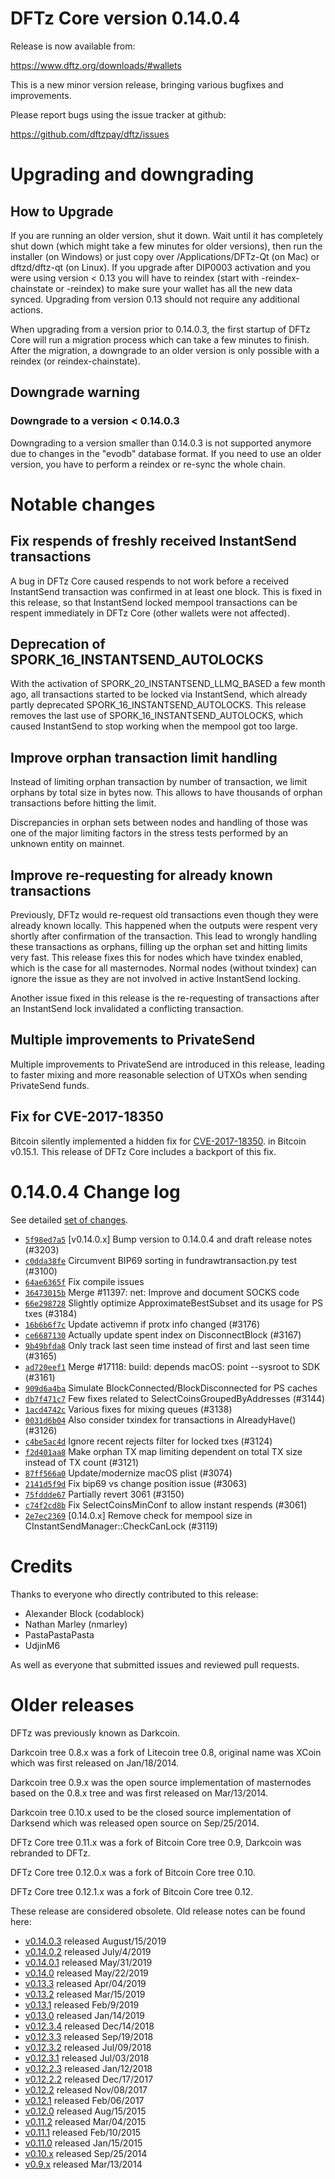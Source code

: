 DFTz Core version 0.14.0.4
==========================

Release is now available from:

  <https://www.dftz.org/downloads/#wallets>

This is a new minor version release, bringing various bugfixes and improvements.

Please report bugs using the issue tracker at github:

  <https://github.com/dftzpay/dftz/issues>


Upgrading and downgrading
=========================

How to Upgrade
--------------

If you are running an older version, shut it down. Wait until it has completely
shut down (which might take a few minutes for older versions), then run the
installer (on Windows) or just copy over /Applications/DFTz-Qt (on Mac) or
dftzd/dftz-qt (on Linux). If you upgrade after DIP0003 activation and you were
using version < 0.13 you will have to reindex (start with -reindex-chainstate
or -reindex) to make sure your wallet has all the new data synced. Upgrading from
version 0.13 should not require any additional actions.

When upgrading from a version prior to 0.14.0.3, the
first startup of DFTz Core will run a migration process which can take a few minutes
to finish. After the migration, a downgrade to an older version is only possible with
a reindex (or reindex-chainstate).

Downgrade warning
-----------------

### Downgrade to a version < 0.14.0.3

Downgrading to a version smaller than 0.14.0.3 is not supported anymore due to changes
in the "evodb" database format. If you need to use an older version, you have to perform
a reindex or re-sync the whole chain.

Notable changes
===============

Fix respends of freshly received InstantSend transactions
---------------------------------------------------------

A bug in DFTz Core caused respends to not work before a received InstantSend transaction was confirmed in at least
one block. This is fixed in this release, so that InstantSend locked mempool transactions can be
respent immediately in DFTz Core (other wallets were not affected).

Deprecation of SPORK_16_INSTANTSEND_AUTOLOCKS
---------------------------------------------

With the activation of SPORK_20_INSTANTSEND_LLMQ_BASED a few month ago, all transactions started to be locked via
InstantSend, which already partly deprecated SPORK_16_INSTANTSEND_AUTOLOCKS. This release removes the last use
of SPORK_16_INSTANTSEND_AUTOLOCKS, which caused InstantSend to stop working when the mempool got too large.

Improve orphan transaction limit handling
-----------------------------------------

Instead of limiting orphan transaction by number of transaction, we limit orphans by total size in bytes
now. This allows to have thousands of orphan transactions before hitting the limit.

Discrepancies in orphan sets between nodes and handling of those was one of the major limiting factors in
the stress tests performed by an unknown entity on mainnet.

Improve re-requesting for already known transactions
----------------------------------------------------

Previously, DFTz would re-request old transactions even though they were already known locally. This
happened when the outputs were respent very shortly after confirmation of the transaction. This lead to
wrongly handling these transactions as orphans, filling up the orphan set and hitting limits very fast.
This release fixes this for nodes which have txindex enabled, which is the case for all masternodes. Normal
nodes (without txindex) can ignore the issue as they are not involved in active InstantSend locking.

Another issue fixed in this release is the re-requesting of transactions after an InstantSend lock invalidated
a conflicting transaction.

Multiple improvements to PrivateSend
------------------------------------

Multiple improvements to PrivateSend are introduced in this release, leading to faster mixing and more
reasonable selection of UTXOs when sending PrivateSend funds.

Fix for CVE-2017-18350
----------------------

Bitcoin silently implemented a hidden fix for [CVE-2017-18350](https://lists.linuxfoundation.org/pipermail/bitcoin-dev/2019-November/017453.html).
in Bitcoin v0.15.1. This release of DFTz Core includes a backport of this fix.


0.14.0.4 Change log
===================

See detailed [set of changes](https://github.com/dftzpay/dftz/compare/v0.14.0.3...dftzpay:v0.14.0.4).

- [`5f98ed7a5`](https://github.com/dftzpay/dftz/commit/5f98ed7a5) [v0.14.0.x] Bump version to 0.14.0.4 and draft release notes (#3203)
- [`c0dda38fe`](https://github.com/dftzpay/dftz/commit/c0dda38fe) Circumvent BIP69 sorting in fundrawtransaction.py test (#3100)
- [`64ae6365f`](https://github.com/dftzpay/dftz/commit/64ae6365f) Fix compile issues
- [`36473015b`](https://github.com/dftzpay/dftz/commit/36473015b) Merge #11397: net: Improve and document SOCKS code
- [`66e298728`](https://github.com/dftzpay/dftz/commit/66e298728) Slightly optimize ApproximateBestSubset and its usage for PS txes (#3184)
- [`16b6b6f7c`](https://github.com/dftzpay/dftz/commit/16b6b6f7c) Update activemn if protx info changed (#3176)
- [`ce6687130`](https://github.com/dftzpay/dftz/commit/ce6687130) Actually update spent index on DisconnectBlock (#3167)
- [`9b49bfda8`](https://github.com/dftzpay/dftz/commit/9b49bfda8) Only track last seen time instead of first and last seen time (#3165)
- [`ad720eef1`](https://github.com/dftzpay/dftz/commit/ad720eef1) Merge #17118: build: depends macOS: point --sysroot to SDK (#3161)
- [`909d6a4ba`](https://github.com/dftzpay/dftz/commit/909d6a4ba) Simulate BlockConnected/BlockDisconnected for PS caches
- [`db7f471c7`](https://github.com/dftzpay/dftz/commit/db7f471c7) Few fixes related to SelectCoinsGroupedByAddresses (#3144)
- [`1acd4742c`](https://github.com/dftzpay/dftz/commit/1acd4742c) Various fixes for mixing queues (#3138)
- [`0031d6b04`](https://github.com/dftzpay/dftz/commit/0031d6b04) Also consider txindex for transactions in AlreadyHave() (#3126)
- [`c4be5ac4d`](https://github.com/dftzpay/dftz/commit/c4be5ac4d) Ignore recent rejects filter for locked txes (#3124)
- [`f2d401aa8`](https://github.com/dftzpay/dftz/commit/f2d401aa8) Make orphan TX map limiting dependent on total TX size instead of TX count (#3121)
- [`87ff566a0`](https://github.com/dftzpay/dftz/commit/87ff566a0) Update/modernize macOS plist (#3074)
- [`2141d5f9d`](https://github.com/dftzpay/dftz/commit/2141d5f9d) Fix bip69 vs change position issue (#3063)
- [`75fddde67`](https://github.com/dftzpay/dftz/commit/75fddde67) Partially revert 3061 (#3150)
- [`c74f2cd8b`](https://github.com/dftzpay/dftz/commit/c74f2cd8b) Fix SelectCoinsMinConf to allow instant respends (#3061)
- [`2e7ec2369`](https://github.com/dftzpay/dftz/commit/2e7ec2369) [0.14.0.x] Remove check for mempool size in CInstantSendManager::CheckCanLock (#3119)

Credits
=======

Thanks to everyone who directly contributed to this release:

- Alexander Block (codablock)
- Nathan Marley (nmarley)
- PastaPastaPasta
- UdjinM6

As well as everyone that submitted issues and reviewed pull requests.

Older releases
==============

DFTz was previously known as Darkcoin.

Darkcoin tree 0.8.x was a fork of Litecoin tree 0.8, original name was XCoin
which was first released on Jan/18/2014.

Darkcoin tree 0.9.x was the open source implementation of masternodes based on
the 0.8.x tree and was first released on Mar/13/2014.

Darkcoin tree 0.10.x used to be the closed source implementation of Darksend
which was released open source on Sep/25/2014.

DFTz Core tree 0.11.x was a fork of Bitcoin Core tree 0.9,
Darkcoin was rebranded to DFTz.

DFTz Core tree 0.12.0.x was a fork of Bitcoin Core tree 0.10.

DFTz Core tree 0.12.1.x was a fork of Bitcoin Core tree 0.12.

These release are considered obsolete. Old release notes can be found here:

- [v0.14.0.3](https://github.com/dftzpay/dftz/blob/master/doc/release-notes/dftz/release-notes-0.14.0.3.md) released August/15/2019
- [v0.14.0.2](https://github.com/dftzpay/dftz/blob/master/doc/release-notes/dftz/release-notes-0.14.0.2.md) released July/4/2019
- [v0.14.0.1](https://github.com/dftzpay/dftz/blob/master/doc/release-notes/dftz/release-notes-0.14.0.1.md) released May/31/2019
- [v0.14.0](https://github.com/dftzpay/dftz/blob/master/doc/release-notes/dftz/release-notes-0.14.0.md) released May/22/2019
- [v0.13.3](https://github.com/dftzpay/dftz/blob/master/doc/release-notes/dftz/release-notes-0.13.3.md) released Apr/04/2019
- [v0.13.2](https://github.com/dftzpay/dftz/blob/master/doc/release-notes/dftz/release-notes-0.13.2.md) released Mar/15/2019
- [v0.13.1](https://github.com/dftzpay/dftz/blob/master/doc/release-notes/dftz/release-notes-0.13.1.md) released Feb/9/2019
- [v0.13.0](https://github.com/dftzpay/dftz/blob/master/doc/release-notes/dftz/release-notes-0.13.0.md) released Jan/14/2019
- [v0.12.3.4](https://github.com/dftzpay/dftz/blob/master/doc/release-notes/dftz/release-notes-0.12.3.4.md) released Dec/14/2018
- [v0.12.3.3](https://github.com/dftzpay/dftz/blob/master/doc/release-notes/dftz/release-notes-0.12.3.3.md) released Sep/19/2018
- [v0.12.3.2](https://github.com/dftzpay/dftz/blob/master/doc/release-notes/dftz/release-notes-0.12.3.2.md) released Jul/09/2018
- [v0.12.3.1](https://github.com/dftzpay/dftz/blob/master/doc/release-notes/dftz/release-notes-0.12.3.1.md) released Jul/03/2018
- [v0.12.2.3](https://github.com/dftzpay/dftz/blob/master/doc/release-notes/dftz/release-notes-0.12.2.3.md) released Jan/12/2018
- [v0.12.2.2](https://github.com/dftzpay/dftz/blob/master/doc/release-notes/dftz/release-notes-0.12.2.2.md) released Dec/17/2017
- [v0.12.2](https://github.com/dftzpay/dftz/blob/master/doc/release-notes/dftz/release-notes-0.12.2.md) released Nov/08/2017
- [v0.12.1](https://github.com/dftzpay/dftz/blob/master/doc/release-notes/dftz/release-notes-0.12.1.md) released Feb/06/2017
- [v0.12.0](https://github.com/dftzpay/dftz/blob/master/doc/release-notes/dftz/release-notes-0.12.0.md) released Aug/15/2015
- [v0.11.2](https://github.com/dftzpay/dftz/blob/master/doc/release-notes/dftz/release-notes-0.11.2.md) released Mar/04/2015
- [v0.11.1](https://github.com/dftzpay/dftz/blob/master/doc/release-notes/dftz/release-notes-0.11.1.md) released Feb/10/2015
- [v0.11.0](https://github.com/dftzpay/dftz/blob/master/doc/release-notes/dftz/release-notes-0.11.0.md) released Jan/15/2015
- [v0.10.x](https://github.com/dftzpay/dftz/blob/master/doc/release-notes/dftz/release-notes-0.10.0.md) released Sep/25/2014
- [v0.9.x](https://github.com/dftzpay/dftz/blob/master/doc/release-notes/dftz/release-notes-0.9.0.md) released Mar/13/2014

